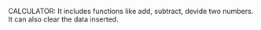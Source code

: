 CALCULATOR:
It includes functions like add, subtract, devide two numbers.
It can also clear the data inserted.
